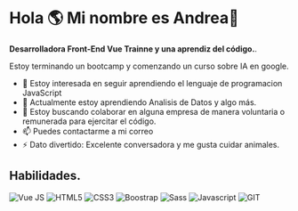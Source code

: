 <div class="introduction my-3">
<p><h1 class="fw-bold text-uppercase">Hola 🌎 
Mi nombre es Andrea👋</h1> <strong class="fw-bold">Desarrolladora Front-End Vue Trainne y una aprendiz del código.</strong>. </p>
<p>Estoy terminando un bootcamp y comenzando un curso sobre IA en google.</p>
 <ul>
  <li>
   👀 Estoy interesada en seguir aprendiendo el lenguaje de programacion JavaScript
  </li>
  <li>
   🌱 Actualmente estoy aprendiendo Analisis de Datos y algo más.
  </li>
   <li>
    💞️ Estoy buscando colaborar en alguna empresa de manera voluntaria o remunerada para ejercitar el código.
   </li>
   <li>
    📫 Puedes contactarme a mi correo
   </li>
   <li>
    ⚡ Dato divertido: Excelente conversadora y  me gusta cuidar animales.
   </li>
 </ul>
</div>

 <div class="skills my-3">
<h2 class="fw-bold text-uppercase py-3"> Habilidades.</h2>

<div class="d-flex g-3 flex-row flex-wrap g-3">
<img class="mx-2" alt="Vue JS" src="https://img.shields.io/badge/Vue.js-35495E?style=for-the-badge&logo=vue.js&logoColor=4FC08D" />
<img class="mx-2" alt="HTML5" src="https://img.shields.io/badge/HTML5-E34F26?style=for-the-badge&logo=html5&logoColor=white" /> 
<img class="mx-2" alt="CSS3" src="https://img.shields.io/badge/CSS3-1572B6?style=for-the-badge&logo=css3&logoColor=white" />
<img class="mx-2" alt="Boostrap" src="https://img.shields.io/badge/Bootstrap-563D7C?style=for-the-badge&logo=bootstrap&logoColor=white" /> 
<img class="mx-2" alt="Sass" src="https://img.shields.io/badge/Sass-CC6699?style=for-the-badge&logo=sass&logoColor=white" />
<img class="mx-2" alt="Javascript" src="https://img.shields.io/badge/JavaScript-323330?style=for-the-badge&logo=javascript&logoColor=F7DF1E" /> 
<img class="mx-2" alt="GIT" src="https://img.shields.io/badge/GIT-E44C30?style=for-the-badge&logo=git&logoColor=white" />

</div>
</div>

                              

